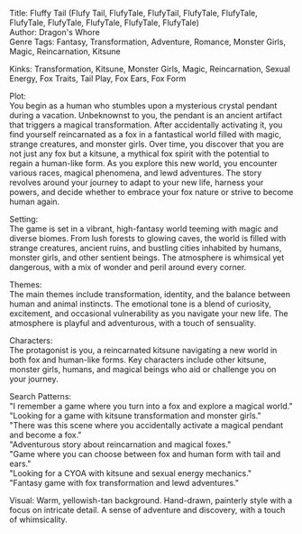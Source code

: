 Title: Fluffy Tail (Flufy Tail, FlufyTale, FlufyTail, FlufyTale, FlufyTale, FlufyTale, FlufyTale, FlufyTale, FlufyTale, FlufyTale)  
Author: Dragon's Whore  
Genre Tags: Fantasy, Transformation, Adventure, Romance, Monster Girls, Magic, Reincarnation, Kitsune  

Kinks: Transformation, Kitsune, Monster Girls, Magic, Reincarnation, Sexual Energy, Fox Traits, Tail Play, Fox Ears, Fox Form  

Plot:  
You begin as a human who stumbles upon a mysterious crystal pendant during a vacation. Unbeknownst to you, the pendant is an ancient artifact that triggers a magical transformation. After accidentally activating it, you find yourself reincarnated as a fox in a fantastical world filled with magic, strange creatures, and monster girls. Over time, you discover that you are not just any fox but a kitsune, a mythical fox spirit with the potential to regain a human-like form. As you explore this new world, you encounter various races, magical phenomena, and lewd adventures. The story revolves around your journey to adapt to your new life, harness your powers, and decide whether to embrace your fox nature or strive to become human again.  

Setting:  
The game is set in a vibrant, high-fantasy world teeming with magic and diverse biomes. From lush forests to glowing caves, the world is filled with strange creatures, ancient ruins, and bustling cities inhabited by humans, monster girls, and other sentient beings. The atmosphere is whimsical yet dangerous, with a mix of wonder and peril around every corner.  

Themes:  
The main themes include transformation, identity, and the balance between human and animal instincts. The emotional tone is a blend of curiosity, excitement, and occasional vulnerability as you navigate your new life. The atmosphere is playful and adventurous, with a touch of sensuality.  

Characters:  
The protagonist is you, a reincarnated kitsune navigating a new world in both fox and human-like forms. Key characters include other kitsune, monster girls, humans, and magical beings who aid or challenge you on your journey.  

Search Patterns:  
"I remember a game where you turn into a fox and explore a magical world."  
"Looking for a game with kitsune transformation and monster girls."  
"There was this scene where you accidentally activate a magical pendant and become a fox."  
"Adventurous story about reincarnation and magical foxes."  
"Game where you can choose between fox and human form with tail and ears."  
"Looking for a CYOA with kitsune and sexual energy mechanics."  
"Fantasy game with fox transformation and lewd adventures."

Visual: Warm, yellowish-tan background.  Hand-drawn, painterly style with a focus on intricate detail.  A sense of adventure and discovery, with a touch of whimsicality.